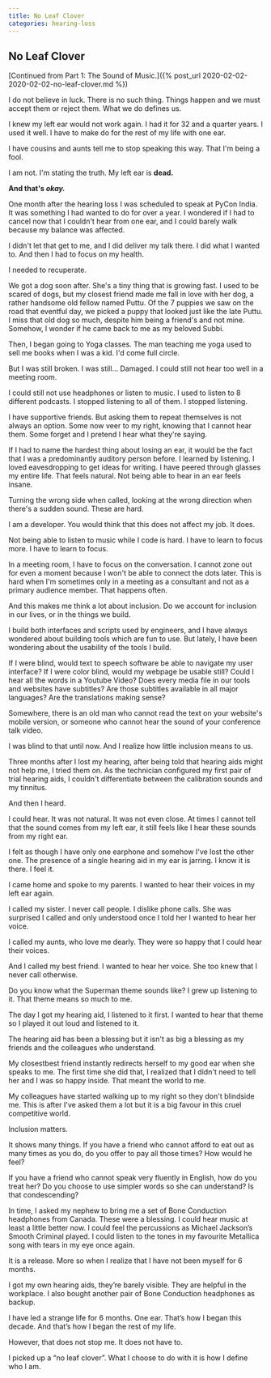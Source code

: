 ```yaml
---
title: No Leaf Clover
categories: hearing-loss
---
```


## No Leaf Clover

[Continued from Part 1: The Sound of Music.]({% post_url 2020-02-02-2020-02-02-no-leaf-clover.md %})

I do not believe in luck. There is no such thing. Things happen and we must accept them or reject them. What we do defines us.

I knew my left ear would not work again. I had it for 32 and a quarter years. I used it well. I have to make do for the rest of my life with one ear.

I have cousins and aunts tell me to stop speaking this way. That I'm being a fool.

I am not. I'm stating the truth. My left ear is **dead.**

**And that's *okay.***

One month after the hearing loss I was scheduled to speak at PyCon India. It was something I had wanted to do for over a year. I wondered if I had to cancel now that I couldn't hear from one ear, and I could barely walk because my balance was affected.

I didn't let that get to me, and I did deliver my talk there. I did what I wanted to. And then I had to focus on my health.

I needed to recuperate.

We got a dog soon after. She's a tiny thing that is growing fast. I used to be scared of dogs, but my closest friend made me fall in love with her dog, a rather handsome old fellow named Puttu. Of the 7 puppies we saw on the road that eventful day, we picked a puppy that looked just like the late Puttu. I miss that old dog so much, despite him being a friend's and not mine. Somehow, I wonder if he came back to me as my beloved Subbi.

Then, I began going to Yoga classes. The man teaching me yoga used to sell me books when I was a kid. I'd come full circle.

But I was still broken. I was still… Damaged. I could still not hear too well in a meeting room.

I could still not use headphones or listen to music. I used to listen to 8 different podcasts. I stopped listening to all of them. I stopped listening.

I have supportive friends. But asking them to repeat themselves is not always an option. Some now veer to my right, knowing that I cannot hear them. Some forget and I pretend I hear what they're saying.

If I had to name the hardest thing about losing an ear, it would be the fact that I was a predominantly auditory person before. I learned by listening. I loved eavesdropping to get ideas for writing. I have peered through glasses my entire life. That feels natural. Not being able to hear in an ear feels insane.

Turning the wrong side when called, looking at the wrong direction when there's a sudden sound. These are hard.

I am a developer. You would think that this does not affect my job. It does.

Not being able to listen to music while I code is hard. I have to learn to focus more. I have to learn to focus.

In a meeting room, I have to focus on the conversation. I cannot zone out for even a moment because I won't be able to connect the dots later. This is hard when I'm sometimes only in a meeting as a consultant and not as a primary audience member. That happens often.

And this makes me think a lot about inclusion. Do we account for inclusion in our lives, or in the things we build.

I build both interfaces and scripts used by engineers, and I have always wondered about building tools which are fun to use. But lately, I have been wondering about the usability of the tools I build.

If I were blind, would text to speech software be able to navigate my user interface? If I were color blind, would my webpage be usable still? Could I hear all the words in a Youtube Video? Does every media file in our tools and websites have subtitles? Are those subtitles available in all major languages? Are the translations making sense?

Somewhere, there is an old man who cannot read the text on your website's mobile version, or someone who cannot hear the sound of your conference talk video.

I was blind to that until now. And I realize how little inclusion means to us.


Three months after I lost my hearing, after being told that hearing aids might not help me, I tried them on. As the technician configured my first pair of trial hearing aids, I couldn't differentiate between the calibration sounds and my tinnitus.

And then I heard.

I could hear. It was not natural. It was not even close. At times I cannot tell that the sound comes from my left ear, it still feels like I hear these sounds from my right ear.

I felt as though I have only one earphone and somehow I've lost the other one. The presence of a single hearing aid in my ear is jarring. I know it is there. I feel it.

I came home and spoke to my parents. I wanted to hear their voices in my left ear again.

I called my sister. I never call people. I dislike phone calls. She was surprised I called and only understood once I told her I wanted to hear her voice.

I called my aunts, who love me dearly. They were so happy that I could hear their voices.

And I called my best friend. I wanted to hear her voice. She too knew that I never call otherwise.

Do you know what the Superman theme sounds like? I grew up listening to it. That theme means so much to me.

The day I got my hearing aid, I listened to it first. I wanted to hear that theme so I played it out loud and listened to it.

The hearing aid has been a blessing but it isn't as big a blessing as my friends and the colleagues who understand.

My closestbest friend instantly redirects herself to my good ear when she speaks to me. The first time she did that, I realized that I didn't need to tell her and I was so happy inside. That meant the world to me.

My colleagues have started walking up to my right so they don't blindside me. This is after I've asked them a lot but it is a big favour in this cruel competitive world.

Inclusion matters.

It shows many things. If you have a friend who cannot afford to eat out as many times as you do, do you offer to pay all those times? How would he feel?

If you have a friend who cannot speak very fluently in English, how do you treat her? Do you choose to use simpler words so she can understand? Is that condescending?

In time, I asked my nephew to bring me a set of Bone Conduction headphones from Canada. These were a blessing. I could hear music at least a little better now. I could feel the percussions as Michael Jackson’s Smooth Criminal played. I could listen to the tones in my favourite Metallica song with tears in my eye once again.

It is a release. More so when I realize that I have not been myself for 6 months.

I got my own hearing aids, they’re barely visible. They are helpful in the workplace. I also bought another pair of Bone Conduction headphones as backup.

I have led a strange life for 6 months. One ear. That’s how I began this decade. And that’s how I began the rest of my life.

However, that does not stop me. It does not have to.

I picked up a “no leaf clover”. What I choose to do with it is how I define who I am.
